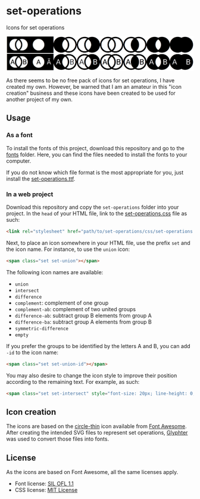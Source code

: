 # set-operations
Icons for set operations

![Set operation icons](icons.png)

As there seems to be no free pack of icons for set operations, I have created my own. However, be warned that I am an amateur in this "icon creation" business and these icons have been created to be used for another project of my own.

## Usage

### As a font

To install the fonts of this project, download this repository and go to the [fonts](set-operations/fonts) folder. Here, you can find the files needed to install the fonts to your computer.

If you do not know which file format is the most appropriate for you, just install the [set-operations.ttf](set-operations/fonts/set-operations.ttf).

### In a web project

Download this repository and copy the `set-operations` folder into your project. In the `head` of your HTML file, link to the [set-operations.css](set-operations/css/set-operations.css) file as such:

```html
<link rel="stylesheet" href="path/to/set-operations/css/set-operations.css">
```

Next, to place an icon somewhere in your HTML file, use the prefix `set` and the icon name. For instance, to use the `union` icon:

```html
<span class="set set-union"></span>
```

The following icon names are available:

* `union`
* `intersect`
* `difference`
* `complement`: complement of one group
* `complement-ab`: complement of two united groups
* `difference-ab`: subtract group B elements from group A
* `difference-ba`: subtract group A elements from group B
* `symmetric-difference`
* `empty`

If you prefer the groups to be identified by the letters A and B, you can add `-id` to the icon name:

```html
<span class="set set-union-id"></span>
```

You may also desire to change the icon style to improve their position according to the remaining text. For example, as such:

```html
<span class="set set-intersect" style="font-size: 20px; line-height: 0; vertical-align: bottom; display: inline-block;"></span> Intersect groups
```

## Icon creation

The icons are based on the [circle-thin](http://fontawesome.io/icon/circle-thin) icon available from [Font Awesome](http://fontawesome.io). After creating the intended SVG files to represent set operations, [Glyphter](https://glyphter.com) was used to convert those files into fonts.

## License

As the icons are based on Font Awesome, all the same licenses apply.

* Font license: [SIL OFL 1.1](http://scripts.sil.org/OFL)
* CSS license: [MIT License](http://opensource.org/licenses/mit-license.html)